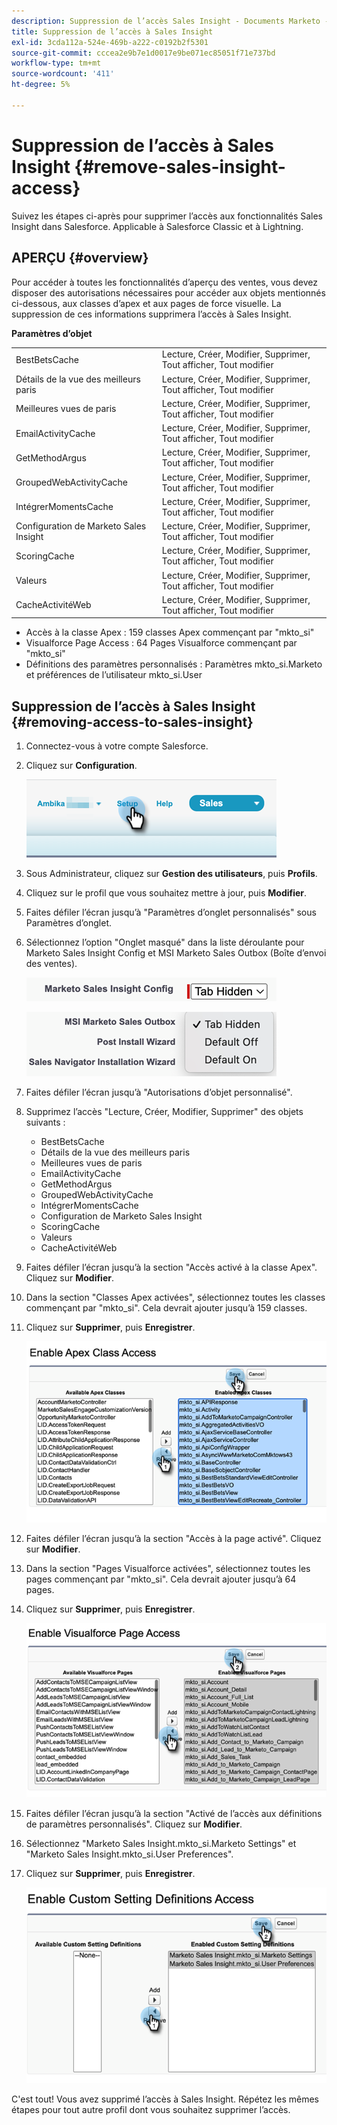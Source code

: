```yaml
---
description: Suppression de l’accès Sales Insight - Documents Marketo - Documentation du produit
title: Suppression de l’accès à Sales Insight
exl-id: 3cda112a-524e-469b-a222-c0192b2f5301
source-git-commit: cccea2e9b7e1d0017e9be071ec85051f71e737bd
workflow-type: tm+mt
source-wordcount: '411'
ht-degree: 5%

---
```


# Suppression de l’accès à Sales Insight {#remove-sales-insight-access}

Suivez les étapes ci-après pour supprimer l’accès aux fonctionnalités Sales Insight dans Salesforce. Applicable à Salesforce Classic et à Lightning.

## APERÇU {#overview}

Pour accéder à toutes les fonctionnalités d’aperçu des ventes, vous devez disposer des autorisations nécessaires pour accéder aux objets mentionnés ci-dessous, aux classes d’apex et aux pages de force visuelle. La suppression de ces informations supprimera l’accès à Sales Insight.

**Paramètres d’objet**

<table> 
 <tbody> 
 <tr> 
   <td>BestBetsCache</td> 
   <td>Lecture, Créer, Modifier, Supprimer, Tout afficher, Tout modifier</td> 
  </tr> 
  <tr> 
   <td>Détails de la vue des meilleurs paris</td> 
   <td>Lecture, Créer, Modifier, Supprimer, Tout afficher, Tout modifier</td> 
  </tr> 
  <tr> 
   <td>Meilleures vues de paris</td> 
   <td>Lecture, Créer, Modifier, Supprimer, Tout afficher, Tout modifier</td> 
  </tr> 
  <tr> 
   <td>EmailActivityCache</td> 
   <td>Lecture, Créer, Modifier, Supprimer, Tout afficher, Tout modifier</td> 
  </tr> 
  <tr> 
   <td>GetMethodArgus</td> 
   <td>Lecture, Créer, Modifier, Supprimer, Tout afficher, Tout modifier</td> 
  </tr> 
  <tr> 
   <td>GroupedWebActivityCache</td> 
   <td>Lecture, Créer, Modifier, Supprimer, Tout afficher, Tout modifier</td> 
  </tr> 
  <tr> 
   <td>IntégrerMomentsCache</td> 
   <td>Lecture, Créer, Modifier, Supprimer, Tout afficher, Tout modifier</td> 
  </tr> 
  <tr> 
   <td>Configuration de Marketo Sales Insight</td> 
   <td>Lecture, Créer, Modifier, Supprimer, Tout afficher, Tout modifier</td> 
  </tr> 
  <tr> 
   <td>ScoringCache</td> 
   <td>Lecture, Créer, Modifier, Supprimer, Tout afficher, Tout modifier</td> 
  </tr> 
  <tr> 
   <td>Valeurs</td> 
   <td>Lecture, Créer, Modifier, Supprimer, Tout afficher, Tout modifier</td> 
  </tr> 
  <tr> 
   <td>CacheActivitéWeb</td> 
   <td>Lecture, Créer, Modifier, Supprimer, Tout afficher, Tout modifier</td> 
  </tr> 
 </tbody> 
</table>

* Accès à la classe Apex : 159 classes Apex commençant par &quot;mkto_si&quot;
* Visualforce Page Access : 64 Pages Visualforce commençant par &quot;mkto_si&quot;
* Définitions des paramètres personnalisés : Paramètres mkto_si.Marketo et préférences de l’utilisateur mkto_si.User

## Suppression de l’accès à Sales Insight {#removing-access-to-sales-insight}

1. Connectez-vous à votre compte Salesforce.

1. Cliquez sur **Configuration**.

   ![](assets/remove-sales-insight-access-1.png)

1. Sous Administrateur, cliquez sur **Gestion des utilisateurs**, puis **Profils**.

1. Cliquez sur le profil que vous souhaitez mettre à jour, puis **Modifier**.

1. Faites défiler l’écran jusqu’à &quot;Paramètres d’onglet personnalisés&quot; sous Paramètres d’onglet.

1. Sélectionnez l’option &quot;Onglet masqué&quot; dans la liste déroulante pour Marketo Sales Insight Config et MSI Marketo Sales Outbox (Boîte d’envoi des ventes).

   ![](assets/remove-sales-insight-access-2.png)

   ![](assets/remove-sales-insight-access-3.png)

1. Faites défiler l’écran jusqu’à &quot;Autorisations d’objet personnalisé&quot;.

1. Supprimez l’accès &quot;Lecture, Créer, Modifier, Supprimer&quot; des objets suivants :

   * BestBetsCache
   * Détails de la vue des meilleurs paris
   * Meilleures vues de paris
   * EmailActivityCache
   * GetMethodArgus
   * GroupedWebActivityCache
   * IntégrerMomentsCache
   * Configuration de Marketo Sales Insight
   * ScoringCache
   * Valeurs
   * CacheActivitéWeb

1. Faites défiler l’écran jusqu’à la section &quot;Accès activé à la classe Apex&quot;. Cliquez sur **Modifier**.

1. Dans la section &quot;Classes Apex activées&quot;, sélectionnez toutes les classes commençant par &quot;mkto_si&quot;. Cela devrait ajouter jusqu’à 159 classes.

1. Cliquez sur **Supprimer**, puis **Enregistrer**.

   ![](assets/remove-sales-insight-access-4.png)

1. Faites défiler l’écran jusqu’à la section &quot;Accès à la page activé&quot;. Cliquez sur **Modifier**.

1. Dans la section &quot;Pages Visualforce activées&quot;, sélectionnez toutes les pages commençant par &quot;mkto_si&quot;. Cela devrait ajouter jusqu’à 64 pages.

1. Cliquez sur **Supprimer**, puis **Enregistrer**.

   ![](assets/remove-sales-insight-access-5.png)

1. Faites défiler l’écran jusqu’à la section &quot;Activé de l’accès aux définitions de paramètres personnalisés&quot;. Cliquez sur **Modifier**.

1. Sélectionnez &quot;Marketo Sales Insight.mkto_si.Marketo Settings&quot; et &quot;Marketo Sales Insight.mkto_si.User Preferences&quot;.

1. Cliquez sur **Supprimer**, puis **Enregistrer**.

   ![](assets/remove-sales-insight-access-6.png)

C&#39;est tout! Vous avez supprimé l’accès à Sales Insight. Répétez les mêmes étapes pour tout autre profil dont vous souhaitez supprimer l’accès.
